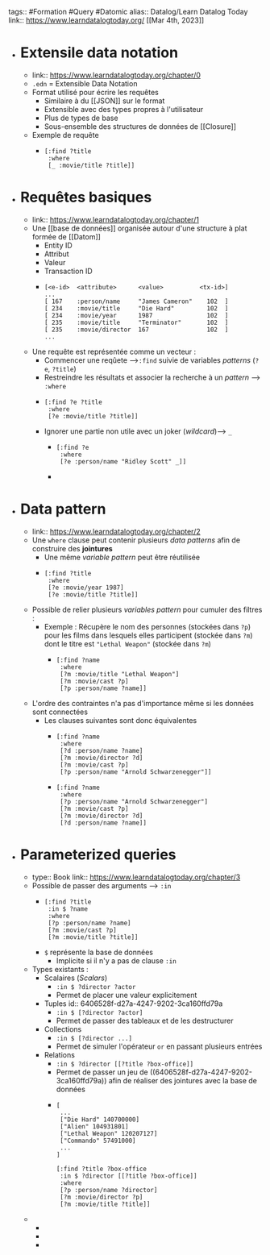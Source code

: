 tags:: #Formation #Query #Datomic 
alias:: Datalog/Learn Datalog Today 
link:: https://www.learndatalogtoday.org/
[[Mar 4th, 2023]]

- # Extensile data notation
	- link:: https://www.learndatalogtoday.org/chapter/0
	- `.edn` = Extensible Data Notation
	- Format utilisé pour écrire les requêtes
		- Similaire à du [[JSON]] sur le format
		- Extensible avec des types propres à l'utilisateur
		- Plus de types de base
		- Sous-ensemble des structures de données de [[Closure]]
	- Exemple de requête
		- ``` edn
		  [:find ?title
		   :where 
		   [_ :movie/title ?title]]
		  ```
- # Requêtes basiques
	- link:: https://www.learndatalogtoday.org/chapter/1
	- Une [[base de données]] organisée autour d'une structure à plat formée de [[Datom]]
		- Entity ID
		- Attribut
		- Valeur
		- Transaction ID
		- ```
		  [<e-id>  <attribute>      <value>          <tx-id>]
		  ...
		  [ 167    :person/name     "James Cameron"    102  ]
		  [ 234    :movie/title     "Die Hard"         102  ]
		  [ 234    :movie/year      1987               102  ]
		  [ 235    :movie/title     "Terminator"       102  ]
		  [ 235    :movie/director  167                102  ]
		  ...
		  ```
	- Une requête est représentée comme un vecteur :
		- Commencer une reqûete -->`:find` suivie de variables *patterns* (`?e`, `?title`)
		- Restreindre les résultats et associer la recherche à un *pattern* --> `:where`
		- ```edn
		  [:find ?e ?title
		   :where
		   [?e :movie/title ?title]]
		  ```
		- Ignorer une partie non utile avec un joker (*wildcard*)--> `_`
			- ```edn
			  [:find ?e
			   :where
			   [?e :person/name "Ridley Scott" _]]
			  ```
			-
- # Data pattern
	- link:: https://www.learndatalogtoday.org/chapter/2
	- Une `where` clause peut contenir plusieurs *data patterns* afin de construire des **jointures**
		- Une même *variable pattern* peut être réutilisée
		- ```edn
		  [:find ?title
		   :where
		   [?e :movie/year 1987]
		   [?e :movie/title ?title]]
		  ```
	- Possible de relier plusieurs *variables pattern* pour cumuler des filtres :
		- Exemple : Récupère le nom des personnes (stockées dans `?p`) pour les films dans lesquels elles participent (stockée dans `?m`) dont le titre est `"Lethal Weapon"` (stockée dans `?m`)
			- ```edn
			  [:find ?name
			   :where
			   [?m :movie/title "Lethal Weapon"]
			   [?m :movie/cast ?p]
			   [?p :person/name ?name]]
			  ```
	- L'ordre des contraintes n'a pas d'importance même si les données sont connectées
		- Les clauses suivantes sont donc équivalentes
			- ```edn
			  [:find ?name
			   :where
			   [?d :person/name ?name]
			   [?m :movie/director ?d]
			   [?m :movie/cast ?p]
			   [?p :person/name "Arnold Schwarzenegger"]]
			  ```
			- ```edn
			  [:find ?name
			   :where
			   [?p :person/name "Arnold Schwarzenegger"]
			   [?m :movie/cast ?p]
			   [?m :movie/director ?d]
			   [?d :person/name ?name]]
			  ```
- # Parameterized queries
	- type:: Book
	  link::  https://www.learndatalogtoday.org/chapter/3
	- Possible de passer des arguments --> `:in`
		- ```edn
		  [:find ?title
		   :in $ ?name
		   :where
		   [?p :person/name ?name]
		   [?m :movie/cast ?p]
		   [?m :movie/title ?title]]
		  ```
		- `$` représente la base de données
			- Implicite si il n'y a pas de clause `:in`
	- Types existants :
		- Scalaires (*Scalars*)
			- `:in $ ?director ?actor`
			- Permet de placer une valeur explicitement
		- Tuples
		  id:: 6406528f-d27a-4247-9202-3ca160ffd79a
			- `:in $ [?director ?actor]`
			- Permet de passer des tableaux et de les destructurer
		- Collections
			- `:in $ [?director ...]`
			- Permet de simuler l'opérateur `or` en passant plusieurs entrées
		- Relations
			- `:in $ ?director [[?title ?box-office]]`
			- Permet de passer un jeu de ((6406528f-d27a-4247-9202-3ca160ffd79a)) afin de réaliser des jointures avec la base de données
			- ```edn
			  [
			   ...
			   ["Die Hard" 140700000]
			   ["Alien" 104931801]
			   ["Lethal Weapon" 120207127]
			   ["Commando" 57491000]
			   ...
			  ]
			  
			  [:find ?title ?box-office
			   :in $ ?director [[?title ?box-office]]
			   :where
			   [?p :person/name ?director]
			   [?m :movie/director ?p]
			   [?m :movie/title ?title]]
			  ```
	-
		-
		-
		-